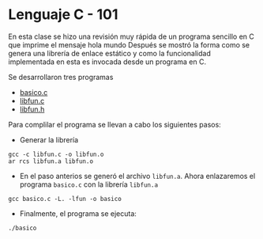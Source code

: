 # Lenguaje C - 101

En esta clase se hizo una revisión muy rápida de un programa sencillo en C que imprime el mensaje hola mundo
Después se mostró la forma como se genera una librería de enlace estático y como la funcionalidad implementada en esta es invocada desde un programa en C.

Se desarrollaron tres programas

<ul>
  <li> <a href="https://github.com/alejosatizabal/SistemasOperativos/blob/master/2019_05_24/basico.c">basico.c</a></li>
  <li> <a href="https://github.com/alejosatizabal/SistemasOperativos/blob/master/2019_05_24/libfun.c">libfun.c</a></li>
  <li> <a href="https://github.com/alejosatizabal/SistemasOperativos/blob/master/2019_05_24/libfun.h">libfun.h</a></li>
</ul>
Para complilar el programa se llevan a cabo los siguientes pasos:

<ul>
  <li>Generar la librería</li>
</ul>

<pre><code>gcc -c libfun.c -o libfun.o
ar rcs libfun.a libfun.o</code></pre>

<ul>
  <li>En el paso anterios se generó el archivo <code>libfun.a</code>. Ahora enlazaremos el programa <code>basico.c</code> con la librería <code>libfun.a</code></li>
</ul>

<pre><code>gcc basico.c -L. -lfun -o basico</code></pre>

<ul>
  <li>Finalmente, el programa se ejecuta:</li>
</ul>

<pre><code>./basico</code></pre>
